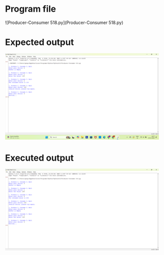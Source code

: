 # Program file
![Producer-Consumer 518.py](Producer-Consumer 518.py)

# Expected output
![ExpectedOutput](ExpectedOutput.png)

# Executed output
![ExecutedOutput](ExecutedOutput.png)


